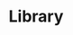 ---
schema: default
title: Library
description: >-
  
logo: >-
  http://archive.sandiego.gov/communications/graphics/logos/cosd-logo-initials-full-color-72ppi.jpg
---